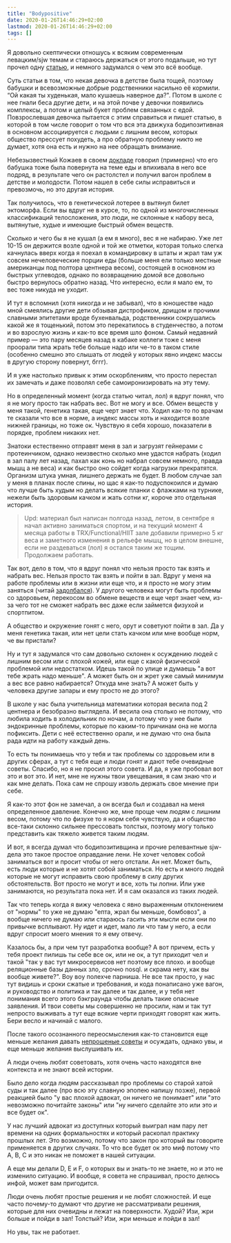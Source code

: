 ```yaml
---
title: "Bodypositive"
date: 2020-01-26T14:46:29+02:00
lastmod: 2020-01-26T14:46:29+02:00
tags: []
---
```


Я довольно скептически отношусь к всяким современным левацким/sjw темам и стараюсь держаться от этого подальше, но тут прочел одну [статью](https://knife.media/skinny-positive/), и немного задумался о чем это всё вообще.

Суть статьи в том, что некая девочка в детстве была тощей, поэтому бабушки и всевозможные добрые родственники насильно её кормили. “Ой какая ты худенькая, мало кушаешь наверное да?". Потом в школе с нее гнали беса другие дети, и на этой почве у девочки появились комплексы, а потом и целый букет проблем связанных с едой. Повзрослевшая девочка пытается с этим справиться и пишет статью, в которой в том числе говорит о том что вся эта движуха бодипозитивная в основном ассоциируется с людьми с лишним весом, которых общество прессует похудеть, а про обратную проблему никто не думает, хотя она есть и нужно на нее обращать внимание.

Небезызвестный Кожаев в своем [докладе](https://dou.ua/forums/topic/27633/) говорил (примерно) что его бабушка тоже была повернута на теме еды и впихивала в него все подряд, в результате чего он растолстел и получил вагон проблем в детстве и молодости. Потом нашел в себе силы исправиться и превозмочь, но это другая история.

Так получилось, что в генетической лотерее в вытянул билет эктоморфа. Если вы вдруг не в курсе, то, по одной из многочисленных классификаций телосложения, это люди, не склонные к набору веса, вытянутые, худые и имеющие быстрый обмен веществ. 

Сколько и чего бы я не кушал (а ем я много), вес я не набираю. Уже лет 10-15 он держится возле одной и той же отметки, которая только слегка качнулась вверх когда я поехал в командировку в штаты и жрал там уж совсем нечеловеческие порции еды (больше меня ели только местные американцы под полтора центнера весом), состоящей в основном из быстрых углеводов, однако по возвращению домой все довольно быстро вернулось обратно назад. Что интересно, если я мало ем, то вес тоже никуда не уходит.

И тут я вспомнил (хотя никогда и не забывал), что в юношестве надо мной смеялись другие дети обзывая дистрофиком, дрищом и прочими славными эпитетами вроде бухенвальда, родственники сокрушались какой же я тощенький, потом это перекатилось в студенчество, а потом и во взрослую жизнь и как-то все время шло фоном. Самый недавний пример — это пару месяцев назад в кабаке коллеги тоже с меня проорали типа жрать тебе больше надо или че-то в таком стиле (особенно смешно это слышать от людей у которых явно индекс массы в другую сторону повернут, бггг).

И я уже настолько привык к этим оскорблениям, что просто перестал их замечать и даже позволял себе самоиронизировать на эту тему. 

Но в определенный момент (когда статью читал, лол) я вдруг понял, что я не могу просто так набрать вес. Вот не могу и все. Обмен веществ у меня такой, генетика такая, еще черт знает что. Ходил как-то по врачам те сказали что все в норме, а индекс массы хоть и находится возле нижней границы, но тоже ок. Чувствую я себя хорошо, показатели в порядке, проблем никаких нет.

Знатоки естественно отправят меня в зал и загрузят гейнерами с протеинчиком, однако неизвестно сколько мне удастся набрать (ходил в зал палу лет назад, пахал как конь но набрал совсем немного, правда мышц а не веса) и как быстро оно сойдет когда нагрузки прекратятся. Организм штука умная, лишнего держать не будет. В любом случае зал у меня в планах после спины, но щас я как-то подуспокоился и думаю что лучше быть худым но делать всякие планки с флажками на турнике, нежели быть здоровым качком и жать сотни кг, короче это отдельная история. 

>Upd: материал был написан полгода назад, летом, в сентябре я начал активно заниматься спортом, и на текущий момент 4 месяца работы в TRX/Functional/HIIT зале добавили примерно 5 кг веса и заметного изменения в рельефе мышц, но в целом внешне, если не раздеваться (лол) я остался таким же тощим. Продолжаем работать.

Так вот, дело в том, что я вдруг понял что нельзя просто так взять и набрать вес. Нельзя просто так взять и пойти в зал. Вдруг у меня на работе проблемы или в жизни или еще что, и я просто не могу этим заняться (читай [задолбался](/post/tided-and-stressed-out)). У другого человека могут быть проблемы со здоровьем, перекосом во обмене веществ и еще черт знает чем, из-за чего тот не сможет набрать вес даже если займется физухой и спортпитом.

А общество и окружение гонят с него, орут и советуют пойти в зал. Да у меня генетика такая, или нет цели стать качком или мне вообще норм, че вы пристали?

Ну и тут я задумался что сам довольно склонен к осуждению людей с лишним весом или с плохой кожей, или еще с какой физической проблемой или недостатком. Идешь такой по улице и думаешь "а вот тебе жрать надо меньше". А может быть он и жрет уже самый минимум а вес все равно набирается? Откуда мне знать? А может быть у человека другие запары и ему просто не до этого? 

В школе у нас была учительница математики которая весила под 2 центнера и безобразно выглядела. И весила она столько не потому, что любила ходить в холодильник по ночам, а потому что у нее были эндокринные проблемы, которые по каким-то причинам она не могла пофиксить. Дети с неё естественно орали, и не думаю что она была рада идти на работу каждый день.

То есть ты понимаешь что у тебя и так проблемы со здоровьем или в других сферах, а тут с тебя еще и люди гонят и дают тебе очевидные советы. Спасибо, но я не просил этого совета. И да, я уже пробовал вот это и вот это. И нет, мне не нужны твои увещевания, я сам знаю что и как мне делать. Пока сам не спрошу изволь держать свое мнение при себе.

Я как-то этот фон не замечал, а он всегда был и создавал на меня определенное давление. Конечно же, мне проще чем людям с лишним весом, потому что по физухе то я норм себя чувствую, да и общество все-таки склонно сильнее прессовать толстых, поэтому могу только представить как тяжело живется таким людям.

И вот, я всегда думал что бодипозитивщина и прочие релевантные sjw-дела это такое простое оправдание лени. Не хочет человек собой заниматься вот и просит чтобы от него отстали. Ан нет. Может быть, есть люди которые и не хотят собой заниматься. Но есть и много людей которые не могут исправить свою проблему в силу других обстоятельств. Вот просто не могут и все, хоть ты лопни. Или уже занимаются, но результата пока нет. И я сам оказался из таких людей. 

Так что теперь когда я вижу человека с явно выраженным отклонением от "нормы" то уже не думаю "епта, жрал бы меньше, бомбовоз", а вообще ничего не думаю или стараюсь гасить эти мысли если они по привычке всплывают. Ну идет и идет, мало ли что там у него, а если вдруг спросит моего мнения то я ему отвечу.

Казалось бы, а при чем тут разработка вообще? А вот причем, есть у тебя проект пилишь ты себе все ок, или не ок, а тут приходит чел и такой "так у вас тут микросервисов нет поэтому все плохо. и вообще реляционные базы данных зло, срочно nosql. и скрама нету, как вы вообще живете?". Воу воу полехче парниша. Не все так просто, у нас тут видишь и сроки сжатые и требования, и кода понаписано уже вагон, и руководство и политика и так далее и так далее, и у тебя нет понимания всего этого бэкграунда чтобы делать такие опасные заявления. И твои советы мы совершенно не просили, нам и так тут непросто выживать а тут еще всякие черти приходят говорят как жить. Бери весло и начинай с малого.

После такого осознанного переосмысления как-то становится еще меньше желания давать [непрошеные советы](/post/unsolicited-advice) и осуждать, однако увы, и еще меньше желания выслушивать их.

А люди очень любят советовать, хотя очень часто находятся вне контекста и не знают всей истории.

Было дело когда людям рассказывал про проблемы со старой хатой суды и так далее (про всю эту славную эпопею напишу позже), первой реакцией было "у вас плохой адвокат, он ничего не понимает" или "это невозможно почитайте законы" или "ну ничего сделайте это или это и все будет ок".

У нас лучший адвокат из доступных который выиграл нам пару лет времени на одних формальностях и который раскопал практику прошлых лет. Это возможно, потому что закон про который вы говорите применяется в других случаях. То что все будет ок это миф потому что A, B, C и это никак не поможет в нашей ситуации. 

А еще мы делали D, E и F, о которых вы и знать-то не знаете, но и это не изменило ситуацию. И вообще, я совета не спрашивал, просто делюсь инфой, может вам пригодится.

Люди очень любят простые решения и не любят сложностей. И еще часто почему-то думают что другие не рассматривали решения, которые для них очевидны и лежат на поверхности. Худой? Изи, жри больше и пойди в зал! Толстый? Изи, жри меньше и пойди в зал! 

Но увы, так не работает.
